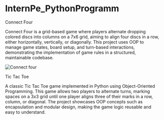 # InternPe_PythonProgramm
Connect Four 

Connect Four is a grid-based game where players alternate dropping colored discs into columns on a 7x6 grid, aiming to align four discs in a row, either horizontally, vertically, or diagonally. This project uses OOP to manage game states, board setup, and turn-based interactions, demonstrating the implementation of game rules in a structured, maintainable codebase.

![Connect four](https://github.com/user-attachments/assets/08483d7b-8d13-482c-b064-3f87f29cc683)


Tic Tac Toe 

A classic Tic Tac Toe game implemented in Python using Object-Oriented Programming. This game allows two players to alternate turns, marking spaces on a 3x3 grid until one player aligns three of their marks in a row, column, or diagonal. The project showcases OOP concepts such as encapsulation and modular design, making the game logic reusable and easy to understand.
